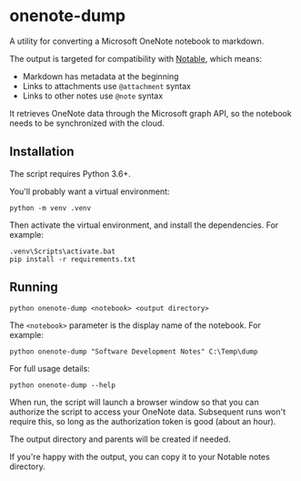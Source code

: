 onenote-dump
============

A utility for converting a Microsoft OneNote notebook to markdown.

The output is targeted for compatibility with
[Notable](https://github.com/notable/notable), which means:
* Markdown has metadata at the beginning
* Links to attachments use `@attachment` syntax
* Links to other notes use `@note` syntax

It retrieves OneNote data through the Microsoft graph API, so the notebook
needs to be synchronized with the cloud. 

Installation
------------
The script requires Python 3.6+.

You'll probably want a virtual environment:

```
python -m venv .venv
```

Then activate the virtual environment, and install the dependencies. For
example: 

```
.venv\Scripts\activate.bat
pip install -r requirements.txt
```

Running
-------

```
python onenote-dump <notebook> <output directory>
```

The `<notebook>` parameter is the display name of the notebook. For example:

```
python onenote-dump "Software Development Notes" C:\Temp\dump
```

For full usage details:

```
python onenote-dump --help
```

When run, the script will launch a browser window so that you can authorize the
script to access your OneNote data. Subsequent runs won't require this, so long
as the authorization token is good (about an hour). 

The output directory and parents will be created if needed.

If you're happy with the output, you can copy it to your Notable notes
directory. 
